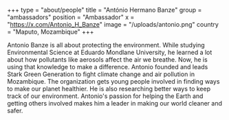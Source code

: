 +++
type = "about/people"
title = "António Hermano Banze"
group = "ambassadors"
position = "Ambassador"
x = "https://x.com/Antonio_H_Banze"
image = "/uploads/antonio.png"
country = "Maputo, Mozambique"
+++
<!--StartFragment-->

Antonio Banze is all about protecting the environment. While studying Environmental Science at Eduardo Mondlane University, he learned a lot about how pollutants like aerosols affect the air we breathe. Now, he is using that knowledge to make a difference. Antonio founded and leads Stark Green Generation to fight climate change and air pollution in Mozambique. The organization gets young people involved in finding ways to make our planet healthier. He is also researching better ways to keep track of our environment. Antonio's passion for helping the Earth and getting others involved makes him a leader in making our world cleaner and safer.



<!--EndFragment-->